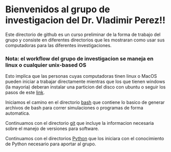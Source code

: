 # Bienvenidos al grupo de investigacion del Dr. Vladimir Perez!!
Este directorio de github es un curso preliminar de la forma de trabajo del grupo y consiste en diferentes directorios que les mostraran como usar sus computadoras para las diferentes investigaciones.

### **Nota: el workflow del grupo de investigacion se maneja en linux o cualquier unix-based OS**
Esto implica que las personas cuyas computadoras tinen linux o MacOS pueden iniciar a trabajar directamente mientras que los que tienen windows (la mayoria) deberan instalar una particion del disco con ubuntu o seguir los pasos de este [link](https://learn.microsoft.com/en-us/windows/wsl/install).

Iniciamos el camino en el directorio [bash](https://github.com/IfisUASD/IntroduccionalGrupo/tree/main/bash) que contiene lo basico de generar archivos de bash para correr simulaciones o programas de forma automatica.

Continuamos con el directorio [git](https://github.com/IfisUASD/IntroduccionalGrupo/tree/main/git) que incluye la informacion necesaria sobre el manejo de versiones para software.

Continuamos con el directorios [Python](https://github.com/IfisUASD/IntroduccionalGrupo/tree/main/Python) que los iniciara con el conocimiento de Python necesario para aportar al grupo.